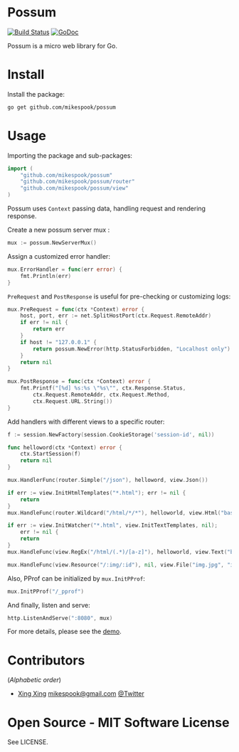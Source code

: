 Possum
======

[![Build Status][travis-img]][travis]
[![GoDoc][godoc-img]][godoc]

Possum is a micro web library for Go.

Install
=======

Install the package:

```bash
go get github.com/mikespook/possum
```

Usage
=====

Importing the package and sub-packages:

```go
import (
	"github.com/mikespook/possum"
	"github.com/mikespook/possum/router"
	"github.com/mikespook/possum/view"
)
```

Possum uses `Context` passing data, handling request and rendering response.

Create a new possum server mux :

```go
mux := possum.NewServerMux()
```

Assign a customized error handler:

```go
mux.ErrorHandler = func(err error) {
	fmt.Println(err)
}
```

`PreRequest` and `PostResponse` is useful for pre-checking or customizing logs:

```go
mux.PreRequest = func(ctx *Context) error {
	host, port, err := net.SplitHostPort(ctx.Request.RemoteAddr)
	if err != nil {
		return err
	}
	if host != "127.0.0.1" {
		return possum.NewError(http.StatusForbidden, "Localhost only")
	}
	return nil
}

mux.PostResponse = func(ctx *Context) error {
	fmt.Printf("[%d] %s:%s \"%s\"", ctx.Response.Status,
		ctx.Request.RemoteAddr,	ctx.Request.Method,
		ctx.Request.URL.String())		
}
```

Add handlers with different views to a specific router:

```go
f := session.NewFactory(session.CookieStorage('session-id', nil))

func helloword(ctx *Context) error {
	ctx.StartSession(f)
	return nil
}

mux.HandlerFunc(router.Simple("/json"), helloword, view.Json())

if err := view.InitHtmlTemplates("*.html"); err != nil {
	return
}
mux.HandleFunc(router.Wildcard("/html/*/*"), helloworld, view.Html("base.html", "utf-8"))

if err := view.InitWatcher("*.html", view.InitTextTemplates, nil);
	err != nil {
	return
}
mux.HandleFunc(view.RegEx("/html/(.*)/[a-z]"), helloworld, view.Text("base.html", "utf-8"))

mux.HandleFunc(view.Resource("/:img/:id"), nil, view.File("img.jpg", "image/jpeg"))
```

Also, PProf can be initialized by `mux.InitPProf`:

```go
mux.InitPProf("/_pprof")
```

And finally, listen and serve:

```go
http.ListenAndServe(":8080", mux)
```

For more details, please see the [demo][demo].

Contributors
============

(_Alphabetic order_)
 
 * [Xing Xing][blog] <mikespook@gmail.com> [@Twitter][twitter]

Open Source - MIT Software License
==================================

See LICENSE.

 [travis-img]: https://travis-ci.org/mikespook/possum.png?branch=master
 [travis]: https://travis-ci.org/mikespook/possum
 [blog]: http://mikespook.com
 [twitter]: http://twitter.com/mikespook
 [godoc-img]: https://godoc.org/github.com/mikespook/gorbac?status.png
 [godoc]: https://godoc.org/github.com/mikespook/possum
 [demo]: https://github.com/mikespook/possum/tree/master/demo
